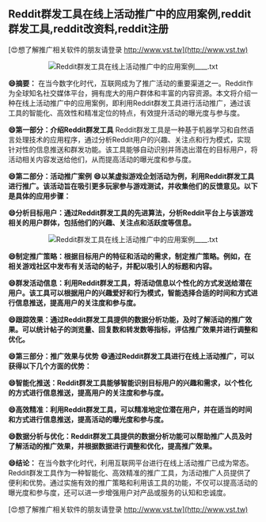 ## **Reddit群发工具在线上活动推广中的应用案例,reddit群发工具,reddit改资料,reddit注册**

[😍想了解推广相关软件的朋友请登录 http://www.vst.tw](http://www.vst.tw)

 <center><img src="https://vst.tw/MP4/tuiguang/png/6.png" alt="Reddit群发工具在线上活动推广中的应用案例____.txt"></center>

**😄摘要：**
在当今数字化时代，互联网成为了推广活动的重要渠道之一。Reddit作为全球知名社交媒体平台，拥有庞大的用户群体和丰富的内容资源。本文将介绍一种在线上活动推广中的应用案例，即利用Reddit群发工具进行活动推广，通过该工具的智能化、高效性和精准定位的特点，有效提升活动的曝光度与参与度。

**😄第一部分：介绍Reddit群发工具**
Reddit群发工具是一种基于机器学习和自然语言处理技术的应用程序，通过分析Reddit用户的兴趣、关注点和行为模式，实现针对性的信息推送和群发功能。该工具能够自动识别并筛选出潜在的目标用户，将活动相关内容发送给他们，从而提高活动的曝光度和参与度。

**😄第二部分：活动推广案例**
**😄以某虚拟游戏企划活动为例，利用Reddit群发工具进行推广。该活动旨在吸引更多玩家参与游戏测试，并收集他们的反馈意见。以下是具体的应用步骤：**

**😄分析目标用户：通过Reddit群发工具的先进算法，分析Reddit平台上与该游戏相关的用户群体，包括他们的兴趣、关注点和活跃度等信息。**

 <center><img src="https://vst.tw/MP4/tuiguang/png/7.png" alt="Reddit群发工具在线上活动推广中的应用案例____.txt"></center>

**😄制定推广策略：根据目标用户的特征和活动的需求，制定推广策略。例如，在相关游戏社区中发布有关活动的帖子，并配以吸引人的标题和内容。**

**😄群发活动信息：利用Reddit群发工具，将活动信息以个性化的方式发送给潜在用户。该工具可以根据用户的兴趣爱好和行为模式，智能选择合适的时间和方式进行信息推送，提高用户的关注度和参与度。**

**😄跟踪效果：通过Reddit群发工具提供的数据分析功能，及时了解活动的推广效果。可以统计帖子的浏览量、回复数和转发数等指标，评估推广效果并进行调整和优化。**

**😄第三部分：推广效果与优势**
**😄通过Reddit群发工具进行在线上活动推广，可以获得以下几个方面的优势：**

**😄智能化推送：Reddit群发工具能够智能识别目标用户的兴趣和需求，以个性化的方式进行信息推送，提高用户的关注度和参与度。**

**😄高效精准：利用Reddit群发工具，可以精准地定位潜在用户，并在适当的时间和方式进行信息推送，提高活动的曝光度和参与度。**

**😄数据分析与优化：Reddit群发工具提供的数据分析功能可以帮助推广人员及时了解活动的推广效果，并根据数据进行调整和优化，提高推广效果。**

**😄结论：**
在当今数字化时代，利用互联网平台进行在线上活动推广已成为常态。Reddit群发工具作为一种智能化、高效精准的推广工具，为活动推广人员提供了便利和优势。通过实施有效的推广策略和利用该工具的功能，不仅可以提高活动的曝光度和参与度，还可以进一步增强用户对产品或服务的认知和忠诚度。

[😍想了解推广相关软件的朋友请登录 http://www.vst.tw](http://www.vst.tw)



